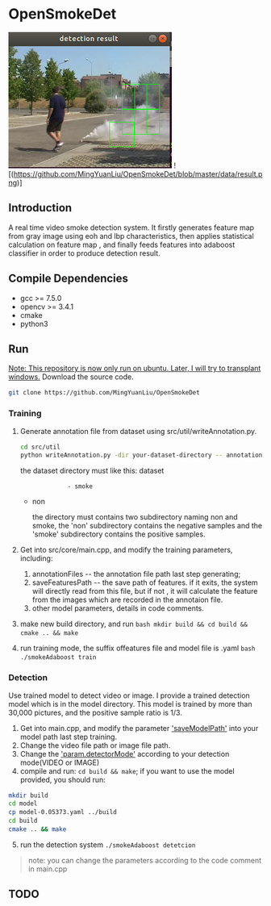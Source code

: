 # OpenSmokeDet

![](https://github.com/MingYuanLiu/OpenSmokeDet/blob/master/data/res2.png)
![(https://github.com/MingYuanLiu/OpenSmokeDet/blob/master/data/result.png)]

## Introduction 

A real time video smoke detection system. It firstly generates feature map from gray image using eoh and lbp characteristics, then applies statistical calculation on feature map , and finally feeds features  into adaboost classifier in order to produce detection result. 

## Compile Dependencies
- gcc >= 7.5.0
- opencv >= 3.4.1
- cmake
- python3

## Run
<u>Note: This repository is now only run on ubuntu. Later, I will try to transplant windows.</u>
Download the source code. 

```bash
git clone https://github.com/MingYuanLiu/OpenSmokeDet
```
### Training
1. Generate annotation file from dataset using src/util/writeAnnotation.py. 
   ```bash
   cd src/util
   python writeAnnotation.py -dir your-dataset-directory -- annotation filename.txt
   ```
   the dataset directory must like this: 
   dataset

            		- smoke

      - non

          the directory must contains two subdirectory naming non and smoke, the 'non' subdirectory contains the negative samples and the 'smoke' subdirectory contains the positive samples. 

  1. Get into src/core/main.cpp, and modify the training parameters, including:
      1) annotationFiles -- the annotation file path last step generating; 
      2) saveFeaturesPath -- the save path of features.  if it exits, the system will directly read from this file,  but if not , it will calculate the feature from the images which are recorded  in the annotaion file. 
      3) other model parameters, details in code comments.

  2. make new build directory, and run
	```bash
	mkdir build && cd build && cmake .. && make
	```
	
  4.  run training mode, the suffix offeatures file and  model file is .yaml
	```bash
	./smokeAdaboost train
	```
### Detection
Use trained model to detect video or image. 
I provide a trained detection model which is in the model directory.
This model is trained by more than 30,000 pictures, and the positive sample ratio is 1/3.

1. Get into main.cpp, and modify the parameter ['saveModelPath']() into your model path last step training. 
2. Change the video file path or image file path. 
3. Change the ['param.detectorMode']() according to your detection mode(VIDEO or IMAGE)
4. compile and run: `cd build && make`; if you want to use the model provided, you should run:
```bash
mkdir build
cd model
cp model-0.05373.yaml ../build
cd build 
cmake .. && make
```
5. run the detection system `./smokeAdaboost detetcion`
> note: you can change the parameters according to the code comment in main.cpp

## TODO
















